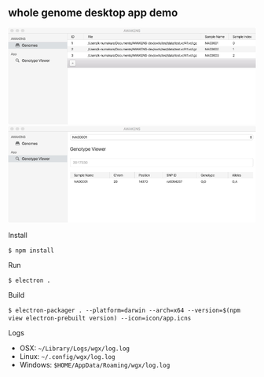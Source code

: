 ## whole genome desktop app demo

![capture 1](https://raw.githubusercontent.com/AWAKENS-dev/example-app-electron/master/docs/capture_genomes.jpg)
![capture 2](https://raw.githubusercontent.com/AWAKENS-dev/example-app-electron/master/docs/capture_genotype.jpg)

Install

```
$ npm install
```

Run

```
$ electron .
```

Build

```
$ electron-packager . --platform=darwin --arch=x64 --version=$(npm view electron-prebuilt version) --icon=icon/app.icns
```

Logs

- OSX: `~/Library/Logs/wgx/log.log`
- Linux: `~/.config/wgx/log.log`
- Windows: `$HOME/AppData/Roaming/wgx/log.log`
